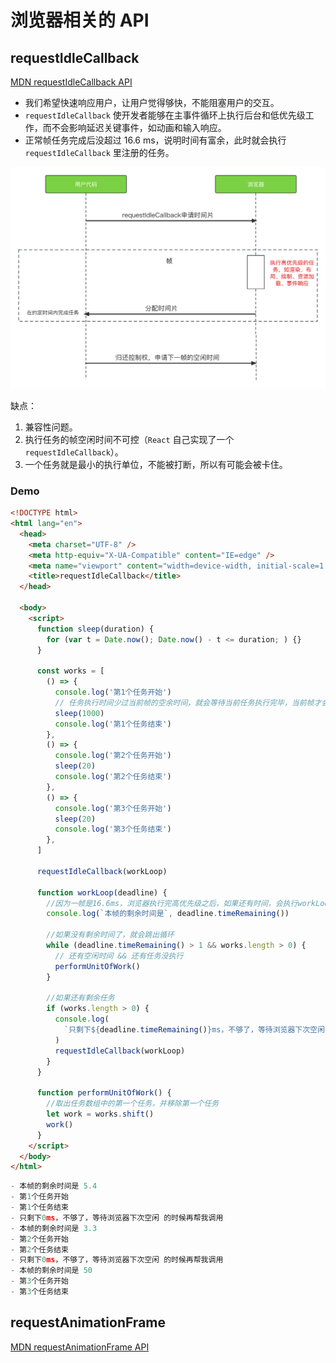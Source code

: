 # 浏览器相关的 API

## requestIdleCallback

[MDN requestIdleCallback API](https://developer.mozilla.org/zh-CN/docs/Web/API/Window/requestIdleCallback)

- 我们希望快速响应用户，让用户觉得够快，不能阻塞用户的交互。
- `requestIdleCallback` 使开发者能够在主事件循环上执行后台和低优先级工作，而不会影响延迟关键事件，如动画和输入响应。
- 正常帧任务完成后没超过 16.6 ms，说明时间有富余，此时就会执行 `requestIdleCallback` 里注册的任务。

![requestIdleCallback](images/requestIdleCallback.jpeg)

缺点：

1. 兼容性问题。
2. 执行任务的帧空闲时间不可控（`React` 自己实现了一个 `requestIdleCallback`）。
3. 一个任务就是最小的执行单位，不能被打断，所以有可能会被卡住。

### Demo

```html
<!DOCTYPE html>
<html lang="en">
  <head>
    <meta charset="UTF-8" />
    <meta http-equiv="X-UA-Compatible" content="IE=edge" />
    <meta name="viewport" content="width=device-width, initial-scale=1.0" />
    <title>requestIdleCallback</title>
  </head>

  <body>
    <script>
      function sleep(duration) {
        for (var t = Date.now(); Date.now() - t <= duration; ) {}
      }

      const works = [
        () => {
          console.log('第1个任务开始')
          // 任务执行时间少过当前帧的空余时间，就会等待当前任务执行完毕，当前帧才会结束
          sleep(1000)
          console.log('第1个任务结束')
        },
        () => {
          console.log('第2个任务开始')
          sleep(20)
          console.log('第2个任务结束')
        },
        () => {
          console.log('第3个任务开始')
          sleep(20)
          console.log('第3个任务结束')
        },
      ]

      requestIdleCallback(workLoop)

      function workLoop(deadline) {
        //因为一帧是16.6ms，浏览器执行完高优先级之后，如果还有时间，会执行workLoop,timeRemaining获取此帧剩下的时间
        console.log(`本帧的剩余时间是`, deadline.timeRemaining())

        //如果没有剩余时间了，就会跳出循环
        while (deadline.timeRemaining() > 1 && works.length > 0) {
          // 还有空闲时间 && 还有任务没执行
          performUnitOfWork()
        }

        //如果还有剩余任务
        if (works.length > 0) {
          console.log(
            `只剩下${deadline.timeRemaining()}ms，不够了，等待浏览器下次空闲 的时候再帮我调用`,
          )
          requestIdleCallback(workLoop)
        }
      }

      function performUnitOfWork() {
        //取出任务数组中的第一个任务，并移除第一个任务
        let work = works.shift()
        work()
      }
    </script>
  </body>
</html>
```

```lua
- 本帧的剩余时间是 5.4
- 第1个任务开始
- 第1个任务结束
- 只剩下0ms，不够了，等待浏览器下次空闲 的时候再帮我调用
- 本帧的剩余时间是 3.3
- 第2个任务开始
- 第2个任务结束
- 只剩下0ms，不够了，等待浏览器下次空闲 的时候再帮我调用
- 本帧的剩余时间是 50
- 第3个任务开始
- 第3个任务结束
```

## requestAnimationFrame

[MDN requestAnimationFrame API](https://developer.mozilla.org/zh-CN/docs/Web/API/window/requestAnimationFrame)
